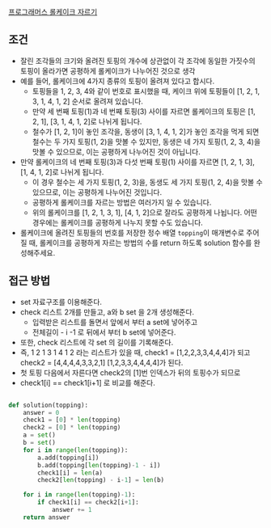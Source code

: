 
[프로그래머스 롤케이크 자르기](https://school.programmers.co.kr/learn/courses/30/lessons/132265)


## 조건

- 잘린 조각들의 크기와 올려진 토핑의 개수에 상관없이 각 조각에 동일한 가짓수의 토핑이 올라가면 공평하게 롤케이크가 나누어진 것으로 생각
- 예를 들어, 롤케이크에 4가지 종류의 토핑이 올려져 있다고 합시다. 
	- 토핑들을 1, 2, 3, 4와 같이 번호로 표시했을 때, 케이크 위에 토핑들이 [1, 2, 1, 3, 1, 4, 1, 2] 순서로 올려져 있습니다. 
	- 만약 세 번째 토핑(1)과 네 번째 토핑(3) 사이를 자르면 롤케이크의 토핑은 [1, 2, 1], [3, 1, 4, 1, 2]로 나뉘게 됩니다. 
	- 철수가 [1, 2, 1]이 놓인 조각을, 동생이 [3, 1, 4, 1, 2]가 놓인 조각을 먹게 되면 철수는 두 가지 토핑(1, 2)을 맛볼 수 있지만, 동생은 네 가지 토핑(1, 2, 3, 4)을 맛볼 수 있으므로, 이는 공평하게 나누어진 것이 아닙니다. 
- 만약 롤케이크의 네 번째 토핑(3)과 다섯 번째 토핑(1) 사이를 자르면 [1, 2, 1, 3], [1, 4, 1, 2]로 나뉘게 됩니다. 
	- 이 경우 철수는 세 가지 토핑(1, 2, 3)을, 동생도 세 가지 토핑(1, 2, 4)을 맛볼 수 있으므로, 이는 공평하게 나누어진 것입니다. 
	- 공평하게 롤케이크를 자르는 방법은 여러가지 일 수 있습니다. 
	- 위의 롤케이크를 [1, 2, 1, 3, 1], [4, 1, 2]으로 잘라도 공평하게 나뉩니다. 어떤 경우에는 롤케이크를 공평하게 나누지 못할 수도 있습니다.
- 롤케이크에 올려진 토핑들의 번호를 저장한 정수 배열 `topping`이 매개변수로 주어질 때, 롤케이크를 공평하게 자르는 방법의 수를 return 하도록 solution 함수를 완성해주세요.



## 접근 방법

- set 자료구조를 이용해준다.
- check 리스트 2개를 만들고, a와 b set 을 2개 생성해준다.
	- 입력받은 리스트를 돌면서 앞에서 부터 a set에 넣어주고
	- 전체길이 - i -1 로 뒤에서 부터 b set에 넣어준다.
- 또한, check 리스트에 각 set 의 길이를 기록해준다.
- 즉, 1 2 1 3 1 4 1 2 라는 리스트가 있을 때, check1 = [1,2,2,3,3,4,4,4]가 되고 check2 = [4,4,4,4,3,3,2,1] [1,2,3,3,4,4,4,4]가 된다.
- 첫 토핑 다음에서 자른다면 check2의 [1]번 인덱스가 뒤의 토핑수가 되므로
- check1[i] == check1[i+1] 로 비교를 해준다.

```python

def solution(topping):
    answer = 0
    check1 = [0] * len(topping)
    check2 = [0] * len(topping)
    a = set()
    b = set()
    for i in range(len(topping)):
        a.add(topping[i])
        b.add(topping[len(topping)-1 - i])
        check1[i] = len(a)
        check2[len(topping) - i-1] = len(b)

    for i in range(len(topping)-1):
        if check1[i] == check2[i+1]:
            answer += 1
    return answer
```